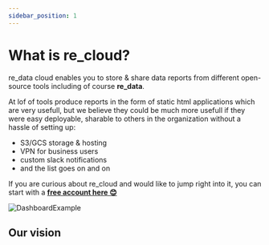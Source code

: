 ```yaml
---
sidebar_position: 1
---
```


# What is re_cloud?

re_data cloud enables you to store & share data reports from different open-source tools including of course **re_data**.

At lof of tools produce reports in the form of static html applications which are very usefull, but we believe they could be much more usefull if they were easy deployable, sharable to others in the organization without a hassle of setting up:
 - S3/GCS storage & hosting
 - VPN for business users
 - custom slack notifications
 - and the list goes on and on


If you are curious about re_cloud and would like to jump right into it, you can start with a **[free account here 😊](https://re-data.github.io/re-data/ui-latest/#/alerts)**

![DashboardExample](/screenshots/cloud/dashboard.png)


## Our vision


